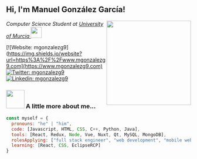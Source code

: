 <h2> Hi, I'm Manuel González García!</h2>
<img align='right' src="https://media.giphy.com/media/H83F4AfL798AmtKXIL/source.gif" width="230">
<p><em>Computer Science Student at <a href="http://www.um.es/">University of Murcia </a><img src="https://media.giphy.com/media/fYSnHlufseco8Fh93Z/giphy.gif" width="30">
</em></p>

[![Website: mgonzalezg9](https://img.shields.io/website?url=https%3A%2F%2Fwww.mgonzalezg9.com](https://www.mgonzalezg9.com)
[![Twitter: mgonzalezg9](https://img.shields.io/twitter/follow/mgonzalezg9?style=social)](https://twitter.com/mgonzalezg9)
[![Linkedin: mgonzalezg9](https://img.shields.io/badge/-mgonzalezg9-blue?style=flat-square&logo=Linkedin&logoColor=white&link=https://www.linkedin.com/in/mgonzalezg9/)](https://www.linkedin.com/in/mgonzalezg9/)


### <img src="https://media.giphy.com/media/B2zSi59LPp7iMclz7Q/source.gif" width="50"> A little more about me...  

```javascript
const myself = {
  pronouns: "he" | "him",
  code: [Javascript, HTML, CSS, C++, Python, Java],
  tools: [React, Redux, Node, Vue, Nuxt, Qt, MySQL, MongoDB],
  rolesApplying: ["full stack engineer", "web development", "mobile web"],
  learning: [React, CSS, EclipseRCP]
}
```
